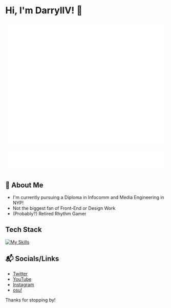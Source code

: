 # Hi, I'm DarryllV! 👋

![Metrics](/github-metrics.svg)

![Recent Activity](/metrics.plugin.activity.svg)

## 🚀 About Me

- I'm currently pursuing a Diploma in Infocomm and Media Engineering in NYP!
- Not the biggest fan of Front-End or Design Work
- (Probably?) Retired Rhythm Gamer


## Tech Stack
[![My Skills](https://skillicons.dev/icons?i=java,php,cs,dart,eclipse,vscode,visualstudio,flutter&perline=4)](https://skillicons.dev)


## 📬 Socials/Links

- [Twitter](https://twitter.com/LDa_rry)
- [YouTube](https://www.youtube.com/c/DarryllV)
- [Instagram](https://www.instagram.com/ldxrylv/)
- [osu!](https://osu.ppy.sh/users/11759693)

Thanks for stopping by!



<!--

Here are some ideas to get you started:

- 🔭 I’m currently working on ...
- 🌱 I’m currently learning ...
- 👯 I’m looking to collaborate on ...
- 🤔 I’m looking for help with ...
- 💬 Ask me about ...
- 📫 How to reach me: ...
- 😄 Pronouns: ...
- ⚡ Fun fact: ...
-->
